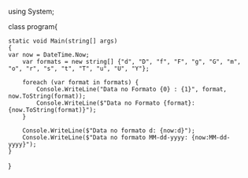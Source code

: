 
using System;

class program{


    static void Main(string[] args)
    {
    var now = DateTime.Now;
        var formats = new string[] {"d", "D", "f", "F", "g", "G", "m", "o", "r", "s", "t", "T", "u", "U", "Y"};

        foreach (var format in formats) {
            Console.WriteLine("Data no Formato {0} : {1}", format, now.ToString(format));
            Console.WriteLine($"Data no Formato {format}: {now.ToString(format)}");
        }

        Console.WriteLine($"Data no formato d: {now:d}");
        Console.WriteLine($"Data no formato MM-dd-yyyy: {now:MM-dd-yyyy}");
    }
}


